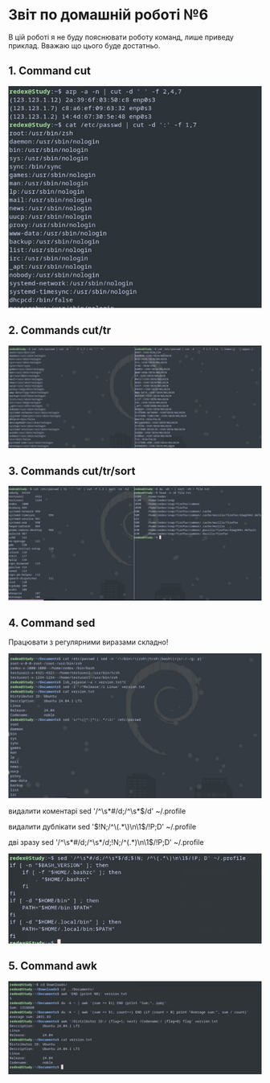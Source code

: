 
# Звіт по домашній роботі №6

В цій роботі я не буду пояснювати роботу команд, лише приведу приклад. Вважаю що цього буде достатньо.

## 1. Command cut

![image](https://github.com/MihaplAyMF/study/blob/main/BaseCamp/HomeWork6/Photo1.jpg)

## 2. Commands cut/tr

![image](https://github.com/MihaplAyMF/study/blob/main/BaseCamp/HomeWork6/Photo2.jpg)

## 3. Commands cut/tr/sort

![image](https://github.com/MihaplAyMF/study/blob/main/BaseCamp/HomeWork6/Photo3.jpg)

## 4. Command sed

Працювати з регулярними виразами складно!

![image](https://github.com/MihaplAyMF/study/blob/main/BaseCamp/HomeWork6/Photo4.jpg)

видалити коментарі
sed '/^\s*#/d;/^\s*$/d' ~/.profile 

видалити дублікати
sed '$!N;/^\(.*\)\n\1$/!P;D' ~/.profile 

дві зразу
sed '/^\s*#/d;/^\s*$/d;$!N;/^\(.*\)\n\1$/!P;D' ~/.profile

![image](https://github.com/MihaplAyMF/study/blob/main/BaseCamp/HomeWork6/Photo5.jpg)

## 5. Command awk

![image](https://github.com/MihaplAyMF/study/blob/main/BaseCamp/HomeWork6/Photo6.jpg)

